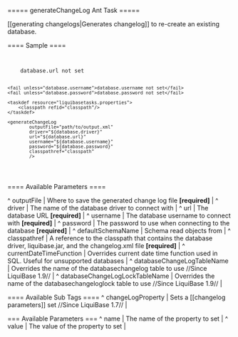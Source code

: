 ===== generateChangeLog Ant Task =====

[[generating changelogs|Generates changelog]] to re-create an existing database.  


==== Sample ====

<code xml>
<target name="generateChangelog" depends="prepare">
    <fail unless="database.url">database.url not set</fail>

    <fail unless="database.username">database.username not set</fail>
    <fail unless="database.password">database.password not set</fail>

    <taskdef resource="liquibasetasks.properties">
        <classpath refid="classpath"/>
    </taskdef>

    <generateChangeLog
            outputFile="path/to/output.xml"
            driver="${database.driver}"
            url="${database.url}"
            username="${database.username}"
            password="${database.password}"
            classpathref="classpath"
            />
</target>
</code>



==== Available Parameters ====

^ outputFile  | Where to save the generated change log file **[required]**  | 
^ driver  | The name of the database driver to connect with  | 
^ url  | The database URL **[required]**  | 
^ username  | The database username to connect with **[required]**  | 
^ password  | The password to use when connecting to the database **[required]**  | 
^ defaultSchemaName  | Schema read objects from  |
^ classpathref  | A reference to the classpath that contains the database driver, liquibase.jar, and the changelog.xml file **[required]**  | 
^ currentDateTimeFunction  | Overrides current date time function used in SQL. Useful for unsupported databases  | 
^ databaseChangeLogTableName  | Overrides the name of the databasechangelog table to use //Since LiquiBase 1.9// |
^ databaseChangeLogLockTableName  | Overrides the name of the databasechangeloglock table to use //Since LiquiBase 1.9// |

==== Available Sub Tags ====
^ changeLogProperty  | Sets a [[changelog parameters]] set //Since LiquiBase 1.7// | 

=== Available <changeLogProperty> Parameters ===
^ name  | The name of the property to set  | 
^ value  | The value of the property to set  | 
